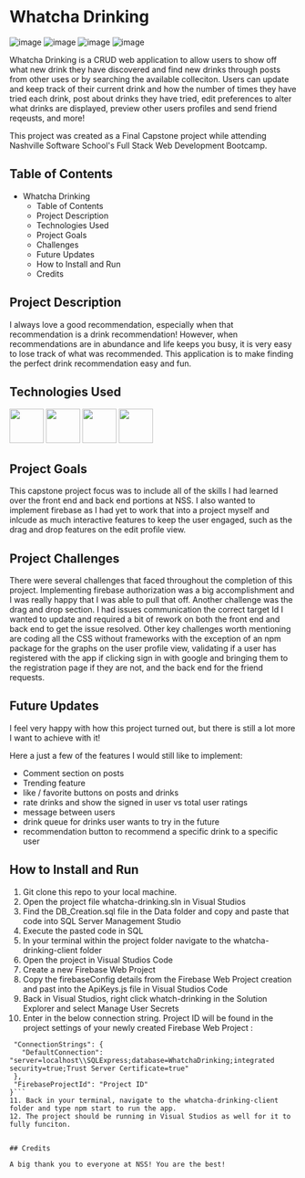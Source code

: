 # Whatcha Drinking
![image](https://github.com/r-stroud/whatcha-drinking/assets/106875994/de208b19-f19d-458f-b177-db615fa8e577)
![image](https://github.com/r-stroud/whatcha-drinking/assets/106875994/0399b915-a010-468f-ab9b-631c3a9007ab)
![image](https://github.com/r-stroud/whatcha-drinking/assets/106875994/a6616d44-822c-41b2-8611-1cb958a192f4)
![image](https://github.com/r-stroud/whatcha-drinking/assets/106875994/c4e167e0-5fd5-4307-ae16-a0fd1fc3c1fd)





Whatcha Drinking is a CRUD web application to allow users to show off what new drink they have discovered and find new drinks through posts from other uses or by searching the available colleciton. Users can update and keep track of their current drink and how the number of times they have tried each drink, post about drinks they have tried, edit preferences to alter what drinks are displayed, preview other users profiles and send friend reqeusts, and more!

This project was created as a Final Capstone project while attending Nashville Software School's Full Stack Web Development Bootcamp. 

## Table of Contents
- Whatcha Drinking
  - Table of Contents
  - Project Description
  - Technologies Used
  - Project Goals
  - Challenges
  - Future Updates
  - How to Install and Run
  - Credits

## Project Description

I always love a good recommendation, especially when that recommendation is a drink recommendation! However, when recommendations are in abundance and life keeps you busy, it is very easy to lose track of what was recommended. This application is to make finding the perfect drink recommendation easy and fun. 

## Technologies Used

[<img src="https://user-images.githubusercontent.com/106875994/224574830-4c7b3853-fc08-412a-b8cd-c2a40c462864.png" width="60">](https://reactjs.org/)
[<img src="https://user-images.githubusercontent.com/106875994/224577096-8aa74819-440c-4dac-ade6-043b3efafaf4.png" width="60">](https://reactrouter.com/en/main) [<img src="https://user-images.githubusercontent.com/106875994/224575102-80fa8326-c6de-4297-8309-aab0c495c9c8.png" width=60>](https://developer.mozilla.org/en-US/docs/Web/JavaScript) [<img src="https://user-images.githubusercontent.com/106875994/224575292-710f917a-623b-4b6f-80c8-21280b0538b0.png" width="60">](https://developer.mozilla.org/en-US/docs/Web/CSS)

## Project Goals

This capstone project focus was to include all of the skills I had learned over the front end and back end portions at NSS. I also wanted to implement firebase as I had yet to work that into a project myself and inlcude as much interactive features to keep the user engaged, such as the drag and drop features on the edit profile view.

## Project Challenges

There were several challenges that faced throughout the completion of this project. Implementing firebase authorization was a big accomplishment and I was really happy that I was able to pull that off. Another challenge was the drag and drop section. I had issues communication the correct target Id I wanted to update and required a bit of rework on both the front end and back end to get the issue resolved. Other key challenges worth mentioning are coding all the CSS without frameworks with the exception of an npm package for the graphs on the user profile view, validating if a user has registered with the app if clicking sign in with google and bringing them to the registration page if they are not, and the back end for the friend requests.

## Future Updates

I feel very happy with how this project turned out, but there is still a lot more I want to achieve with it!

Here a just a few of the features I would still like to implement:
- Comment section on posts
- Trending feature
- like / favorite buttons on posts and drinks
- rate drinks and show the signed in user vs total user ratings
- message between users
- drink queue for drinks user wants to try in the future
- recommendation button to recommend a specific drink to a specific user

## How to Install and Run

1. Git clone this repo to your local machine.
2. Open the project file whatcha-drinking.sln in Visual Studios
3. Find the DB_Creation.sql file in the Data folder and copy and paste that code into SQL Server Management Studio
4. Execute the pasted code in SQL
5. In your terminal within the project folder navigate to the whatcha-drinking-client folder
6. Open the project in Visual Studios Code
7. Create a new Firebase Web Project
8. Copy the firebaseConfig details from the Firebase Web Project creation and past into the ApiKeys.js file in Visual Studios Code
9. Back in Visual Studios, right click whatch-drinking in the Solution Explorer and select Manage User Secrets
10. Enter in the below connection string. Project ID will be found in the project settings of your newly created Firebase Web Project :
 ```{
  "ConnectionStrings": {
    "DefaultConnection": "server=localhost\\SQLExpress;database=WhatchaDrinking;integrated security=true;Trust Server Certificate=true"
  },
  "FirebaseProjectId": "Project ID"
}```
11. Back in your terminal, navigate to the whatcha-drinking-client folder and type npm start to run the app.
12. The project should be running in Visual Studios as well for it to fully funciton.


## Credits

A big thank you to everyone at NSS! You are the best!
